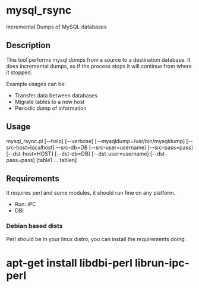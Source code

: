 # mysql_rsync
Incremental Dumps of MySQL databases

## Description
This tool performs mysql dumps from a source to a destination database. It does
incremental dumps, so if the process stops it will continue from where it stopped.

Example usages can be:

- Transfer data between databases
- Migrate tables to a new host
- Periodic dump of information

## Usage

  mysql_rsync.pl [--help] [--verbose] [--mysqldump=/usr/bin/mysqldump] [--src-host=localhost] --src-db=DB [--src-user=username] [--src-pass=pass] [--dst-host=HOST] [--dst-db=DB] [--dst-user=username] [--dst-pass=pass] [table1 ... tablen]

## Requirements

It requires perl and some modules, it should run fine on any platform.

- Run::IPC
- DBI

### Debian based dists
Perl should be in your linux distro, you can install the requirements doing:

  # apt-get install libdbi-perl librun-ipc-perl



